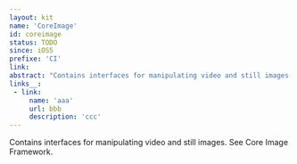 ```yaml
---
layout: kit
name: 'CoreImage'
id: coreimage
status: TODO
since: iOS5
prefixe: 'CI'
link: 
abstract: "Contains interfaces for manipulating video and still images. See Core Image Framework."
links__:
 - link:
     name: 'aaa'
     url: bbb
     description: 'ccc'
---
```


Contains interfaces for manipulating video and still images. See Core Image Framework.
